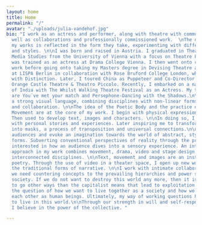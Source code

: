 ```yaml
---
layout: home
title: Home
permalink: "/"
avatar: "./uploads/julia-vandehof.jpg"
bio: "I work as an actress and performer, along with theatre with communities, as
  well as collaborations and professionally commissioned work.  \nThe diversity of
  my works is reflected in the form they take, experimenting with different aesthetics
  and styles. \n\nI was born and raised in Austria. I graduated in Theater, Film and
  Media Studies from the University of Vienna with a focus on Theatre Pedagogy and
  was trained as an actress at Drama College Vienna. I then went onto create my own
  work before going onto taking my Masters degree in Devising Theatre and Performance
  at LISPA Berlin in collaboration with Rose Bruford College London, where I graduated
  with Distinction. Later, I toured China as Puppeteer and Co-Director with Little
  Orange Castle Theatre & Theatro Piccolo. Recently, I embarked on a national tour
  of India with The Whilst Walking Theatre Festival as an Actress. My two recent creations
  are You´ve met your match and Persephone-Dancing with the Shadows.\n\nMy work uses
  a strong visual language, combining disciplines with non-linear forms of narration
  and collaboration. \n\nThe idea of the Poetic Body and the practice of Embodied
  Movement are at the core of my work. I begin with physical expression through movement.
  Then used to develop text, images and characters. \n\nIn doing so, I often work
  with personal stories and experiences. Later inspiring me to transform the material
  into masks, a process of transposition and universal connections.\n\nI want to challenge
  audiences and evoke an imagination towards the world of abstract, stylized, or grotesque
  forms. Subverting conventional perspectives of reality through the process of play.\n\nI'm
  interested in how an audience dives into a sensory experience. An interdisciplinary
  approach in my work combines movement, drama, video and stage design as complementary,
  interconnected disciplines. \n\nText, movement and images are an instrument for
  poetry. Through the use of video in a theater space, I open up new worlds and question
  the traditional forms of narrative. \n\nI work with intimate collaborations. I believe
  we need countering concepts to the prevailing hierarchies and power structures in
  society. If we do not want to destroy this world any more, then it is necessary
  to go other ways than the capitalist means that lead to exploitation. \n\nIt raises
  the question of how we want to live together as a society and how we want to treat
  each other as human beings. Ultimately, my way of working questions how we want
  to live in this world.\n\nThrough our strength in will and self-responsibility,
  I believe in the power of the collective. "

---
```

